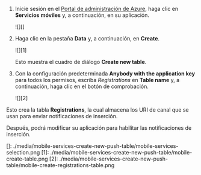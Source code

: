 1.  Inicie sesión en el [Portal de administración de Azure][], haga clic en **Servicios móviles** y, a continuación, en su aplicación.

    ![][]

2.  Haga clic en la pestaña **Data** y, a continuación, en **Create**.

    ![][1]

    Esto muestra el cuadro de diálogo **Create new table**.

3.  Con la configuración predeterminada **Anybody with the application key** para todos los permisos, escriba *Registrations* en **Table name** y, a continuación, haga clic en el botón de comprobación.

    ![][2]

Esto crea la tabla **Registrations**, la cual almacena los URI de canal que se usan para enviar notificaciones de inserción.

Después, podrá modificar su aplicación para habilitar las notificaciones de inserción.

<!-- URLs -->

  [Portal de administración de Azure]: https://manage.windowsazure.com/
  []: ./media/mobile-services-create-new-push-table/mobile-services-selection.png
  [1]: ./media/mobile-services-create-new-push-table/mobile-create-table.png
  [2]: ./media/mobile-services-create-new-push-table/mobile-create-registrations-table.png
